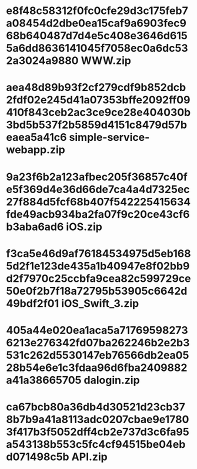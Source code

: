 # e8f48c58312f0fc0cfe29d3c175feb7a08454d2dbe0ea15caf9a6903fec968b640487d7d4e5c408e3646d6155a6dd8636141045f7058ec0a6dc532a3024a9880  WWW.zip
# aea48d89b93f2cf279cdf9b852dcb2fdf02e245d41a07353bffe2092ff09410f843ceb2ac3ce9ce28e404030b3bd5b537f2b5859d4151c8479d57beaea5a41c6  simple-service-webapp.zip
# 9a23f6b2a123afbec205f36857c40fe5f369d4e36d66de7ca4a4d7325ec27f884d5fcf68b407f542225415634fde49acb934ba2fa07f9c20ce43cf6b3aba6ad6  iOS.zip
# f3ca5e46d9af76184534975d5eb1685d2f1e123de435a1b40947e8f02bb9d2f7970c25ccbfa9cea82c599729ce50e0f2b7f18a72795b53905c6642d49bdf2f01  iOS_Swift_3.zip
# 405a44e020ea1aca5a717695982736213e276342fd07ba262246b2e2b3531c262d5530147eb76566db2ea0528b54e6e1c3fdaa96d6fba2409882a41a38665705  dalogin.zip
# ca67bcb80a36db4d30521d23cb378b7b9a41a8113adc0207cbae9e17803f417b3f5052dff4cb2e737d3c6fa95a543138b553c5fc4cf94515be04ebd071498c5b  API.zip